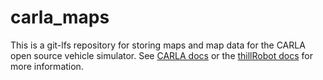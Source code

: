 # carla_maps
 This is a git-lfs repository for storing maps and map data for the CARLA open source vehicle simulator. 
See [CARLA docs](https://carla.readthedocs.io/en/latest/) or the [thillRobot docs](https://github.com/thillRobot/carla_simulator/blob/master/README.md) for more information.
